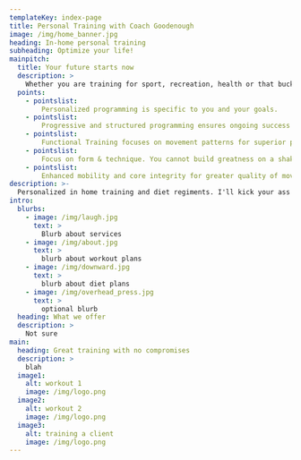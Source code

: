 ```yaml
---
templateKey: index-page
title: Personal Training with Coach Goodenough
image: /img/home_banner.jpg
heading: In-home personal training
subheading: Optimize your life!
mainpitch:
  title: Your future starts now
  description: >
    Whether you are training for sport, recreation, health or that bucket-list goal you’ve always wanted to achieve, I want to help get you there! Let me tell you why a personalized, progressive and scientifically backed strength & conditioning program is the key to your success. 
  points: 
    - pointslist: 
        Personalized programming is specific to you and your goals.
    - pointslist: 
        Progressive and structured programming ensures ongoing success without plateaus or over-training.
    - pointslist: 
        Functional Training focuses on movement patterns for superior performance in sport and tasks of daily living
    - pointslist:  
        Focus on form & technique. You cannot build greatness on a shaky foundation.
    - pointslist: 
        Enhanced mobility and core integrity for greater quality of movement and injury prevention 
description: >-
  Personalized in home training and diet regiments. I'll kick your ass and you'll vomit while crying profusely.
intro:
  blurbs:
    - image: /img/laugh.jpg
      text: >
        Blurb about services
    - image: /img/about.jpg
      text: >
        blurb about workout plans
    - image: /img/downward.jpg
      text: >
        blurb about diet plans
    - image: /img/overhead_press.jpg
      text: >
        optional blurb
  heading: What we offer
  description: >
    Not sure
main:
  heading: Great training with no compromises
  description: >
    blah
  image1:
    alt: workout 1
    image: /img/logo.png
  image2:
    alt: workout 2
    image: /img/logo.png
  image3:
    alt: training a client
    image: /img/logo.png
---
```

